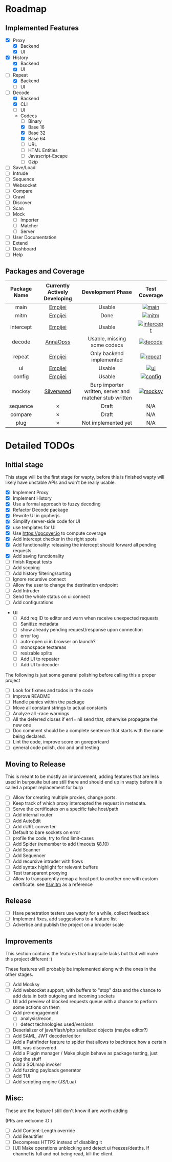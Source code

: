# Roadmap 
## Implemented Features

* [x] Proxy
	* [x] Backend
	* [x] UI
* [x] History
	* [x] Backend
	* [x] UI
* [ ] Repeat
	* [x] Backend
	* [ ] UI
* [ ] Decode 
	* [x] Backend
	* [x] CLI
	* [ ] UI
	* Codecs
		* [ ] Binary
		* [x] Base 16 
		* [x] Base 32
		* [x] Base 64
		* [ ] URL
		* [ ] HTML Entities
		* [ ] Javascript-Escape
		* [ ] Gzip
* [ ] Save/Load
* [ ] Intrude
* [ ] Sequence
* [ ] Websocket
* [ ] Compare
* [ ] Crawl
* [ ] Discover
* [ ] Scan
* [ ] Mock
	* [ ] Importer
	* [ ] Matcher
	* [ ] Server
* [ ] User Documentation
* [ ] Extend
* [ ] Dashboard
* [ ] Help

## Packages and Coverage
Package Name | Currently Actively Developing               | Development Phase           | Test Coverage
:-----------:|:-------------------------------------------:|:---------------------------:|:--:
main         | [Empijei](https://github.com/empijei)       | Usable                      | [![main](https://gocover.io/_badge/github.com/empijei/wapty?nocache=wapty)](http://gocover.io/github.com/empijei/wapty)
mitm         | [Empijei](https://github.com/empijei)       | Done                        | [![mitm](https://gocover.io/_badge/github.com/empijei/wapty/mitm?nocache=wapty)](http://gocover.io/github.com/empijei/wapty/mitm)
intercept    | [Empijei](https://github.com/empijei)       | Usable                      | [![intercept](https://gocover.io/_badge/github.com/empijei/wapty/intercept?nocache=wapty)](http://gocover.io/github.com/empijei/wapty/intercept)
decode       | [AnnaOpss](https://github.com/annaopss)     | Usable, missing some codecs | [![decode](https://gocover.io/_badge/github.com/empijei/wapty/decode?nocache=wapty)](http://gocover.io/github.com/empijei/wapty/decode)
repeat       | [Empijei](https://github.com/empijei)       | Only backend implemented    | [![repeat](https://gocover.io/_badge/github.com/empijei/wapty/repeat?nocache=wapty)](http://gocover.io/github.com/empijei/wapty/repeat)
ui           | [Empijei](https://github.com/empijei)       | Usable                      | [![ui](https://gocover.io/_badge/github.com/empijei/wapty/ui?nocache=wapty)](http://gocover.io/github.com/empijei/wapty/ui)
config       | [Empijei](https://github.com/empijei)       | Usable                      | [![config](https://gocover.io/_badge/github.com/empijei/wapty/config?nocache=wapty)](http://gocover.io/github.com/empijei/wapty/config)
mocksy       | [Silverweed](https://github.com/silverweed) | Burp importer written, server and matcher stub written  | [![mocksy](https://gocover.io/_badge/github.com/empijei/wapty/mocksy?nocache=wapty)](http://gocover.io/github.com/empijei/wapty/mocksy)
sequence     | ✗                                           | Draft                       | N/A
compare      | ✗                                           | Draft                       | N/A
plug         | ✗                                           | Not implemented yet         | N/A

# Detailed TODOs
## Initial stage 
This stage will be the first stage for wapty, before this is finished wapty will likely have unstable APIs and won't be really usable.

* [x] Implement Proxy
* [x] Implement History
* [x] Use a formal approach to fuzzy decoding
* [x] Refactor Decode package
* [x] Rewrite UI in gopherjs
* [x] Simplify server-side code for UI
* [x] use templates for UI
* [x] Use https://gocover.io to compute coverage
* [x] Add intercept checker in the right spots
* [x] Add functionality: releasing the intercept should forward all pending requests
* [x] Add saving functionality
* [ ] finish Repeat tests
* [ ] Add scoping
* [ ] Add history filtering/sorting
* [ ] Ignore recursive connect
* [ ] Allow the user to change the destination endpoint
* [ ] Add Intruder
* [ ] Send the whole status on ui connect
* [ ] Add configurations
* UI
	* [ ] Add req ID to editor and warn when receive unexpected requests
	* [ ] Sanitize metadata
	* [ ] show already pending request/response upon connection
	* [ ] error log
	* [ ] auto-open ui in browser on launch?
	* [ ] monospace textareas
	* [ ] resizable splits
	* [ ] Add UI to repeater
	* [ ] Add UI to decoder

The following is just some general polishing before calling this a proper project
* [ ] Look for fixmes and todos in the code
* [ ] Improve README
* [ ] Handle panics within the package
* [ ] Move all constant strings to actual constants
* [ ] Analyze all -race warnings
* [ ] All the deferred closes if err!= nil send that, otherwise propagate the new one
* [ ] Doc comment should be a complete sentence that starts with the name being declared.
* [ ] Lint the code, improve score on goreportcard
* [ ] general code polish, doc and and testing

## Moving to Release
This is meant to be mostly an improvement, adding features that are less used in burpsuite but are still there and should end up in wapty before it is called a proper replacement for burp
* [ ] Allow for creating multiple proxies, change ports. 
* [ ] Keep track of which proxy intercepted the request in metadata.
* [ ] Serve the certificates on a specific fake host/path
* [ ] Add internal router
* [ ] Add AutoEdit
* [ ] Add cURL converter
* [ ] Default to bare sockets on error
* [ ] profile the code, try to find limit-cases
* [ ] Add Spider (remember to add timeouts §8.10)
* [ ] Add Scanner
* [ ] Add Sequencer
* [ ] Add recursive intruder with flows
* [ ] Add syntax highlight for relevant buffers
* [ ] Test transparent proxying
* [ ] Allow to transparently remap a local port to another one with custom certificate. see [tlsmitm](https://github.com/empijei/tlsmitm) as a reference

## Release
* [ ] Have penetration testers use wapty for a while, collect feedback
* [ ] Implement fixes, add suggestions to a feature list
* [ ] Advertise and publish the project on a broader scale

## Improvements
This section contains the features that burpsuite lacks but that will make this project different :)

These features will probably be implemented along with the ones in the other stages.

* [ ] Add Mocksy
* [ ] Add websocket support, with buffers to "stop" data and the chance to add data in both outgoing and incoming sockets
* [ ] UI add preview of blocked requests queue with a chance to perform some actions on them
* [ ] Add pre-engagement 
	* [ ] analysis/recon, 
	* [ ] detect technologies used/versions
* [ ] Deserializer of java/flash/php serialized objects (maybe editor?)
* [ ] Add SAML, JWT decoder/editor
* [ ] Add a Pathfinder feature to spider that allows to backtrace how a certain URL was discovered
* [ ] Add a Plugin manager / Make plugin behave as package testing, just plug the stuff
* [ ] Add a SQLmap invoker
* [ ] Add fuzzing payloads generator
* [ ] Add TUI
* [ ] Add scripting engine (JS/Lua)

## Misc:
These are the feature I still don't know if are worth adding

(PRs are welcome :D )

* [ ] Add Content-Length override
* [ ] Add Beautifier
* [ ] Decompress HTTP2 instead of disabling it
* [ ] [UI] Make operations unblocking and detect ui freezes/deaths. If channel is full and not being read, kill the client.
